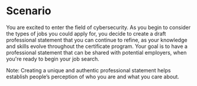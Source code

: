 # Scenario

You are excited to enter the field of cybersecurity. As you begin to consider the types of jobs you could apply for, you decide to create a draft professional statement that you can continue to refine, as your knowledge and skills evolve throughout the certificate program. Your goal is to have a professional statement that can be shared with potential employers, when you're ready to begin your job search.

Note: Creating a unique and authentic professional statement helps establish people’s perception of who you are and what you care about. 